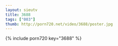 ```yaml
--- 
layout: sieutv
title: 3688
tags: ["003"]
thumb: http://porn720.net/video/3688/poster.jpg
---
```

{% include porn720 key="3688" %} 
